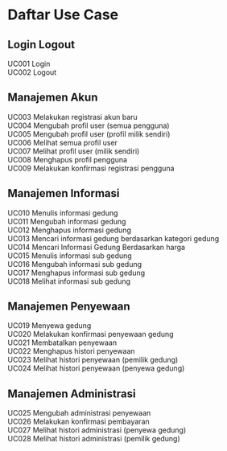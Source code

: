 <h1> Daftar Use Case </h1>

<h2> Login Logout </h2>
UC001	Login <br>
UC002	Logout <br>

<h2> Manajemen Akun </h2>
UC003 Melakukan registrasi akun baru <br>
UC004 Mengubah profil user (semua pengguna) <br>
UC005 Mengubah profil user (profil milik sendiri) <br>
UC006 Melihat semua profil user <br>
UC007 Melihat profil user (milik sendiri) <br>
UC008 Menghapus profil pengguna <br>
UC009 Melakukan konfirmasi registrasi pengguna <br>

<h2> Manajemen Informasi </h2>
UC010 Menulis informasi gedung <br>
UC011 Mengubah informasi gedung <br>
UC012 Menghapus informasi gedung <br>
UC013 Mencari informasi gedung berdasarkan kategori gedung <br>
UC014 Mencari Informasi Gedung Berdasarkan harga <br>
UC015 Menulis informasi sub gedung <br>
UC016 Mengubah informasi sub gedung <br>
UC017 Menghapus informasi sub gedung <br>
UC018 Melihat informasi sub gedung <br>

<h2> Manajemen Penyewaan </h2>
UC019 Menyewa gedung <br>
UC020 Melakukan konfirmasi penyewaan gedung <br>
UC021 Membatalkan penyewaan <br>
UC022 Menghapus histori penyewaan <br>
UC023 Melihat histori penyewaan (pemilik gedung) <br>
UC024 Melihat histori penyewaan (penyewa gedung) <br>


<h2> Manajemen Administrasi </h2>
UC025 Mengubah administrasi penyewaan <br>
UC026 Melakukan konfirmasi pembayaran <br>
UC027 Melihat histori administrasi (penyewa gedung) <br>
UC028 Melihat histori administrasi (pemilik gedung) <br>


